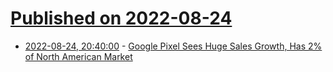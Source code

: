 # [Published on 2022-08-24](index.md)

* [2022-08-24, 20:40:00](https://tech.slashdot.org/story/22/08/24/1742253/google-pixel-sees-huge-sales-growth-has-2-of-north-american-market?utm_source=rss1.0mainlinkanon&utm_medium=feed) - [Google Pixel Sees Huge Sales Growth, Has 2% of North American Market](https://tech.slashdot.org/story/22/08/24/1742253/google-pixel-sees-huge-sales-growth-has-2-of-north-american-market?utm_source=rss1.0mainlinkanon&utm_medium=feed)
